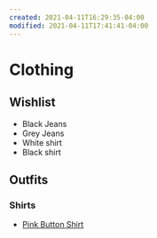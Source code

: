 ```yaml
---
created: 2021-04-11T16:29:35-04:00
modified: 2021-04-11T17:41:41-04:00
---
```


# Clothing

## Wishlist

- Black Jeans
- Grey Jeans
- White shirt
- Black shirt

## Outfits

### Shirts

- [Pink Button Shirt](https://images.app.goo.gl/sBLNTdP34AbT4ra46)
